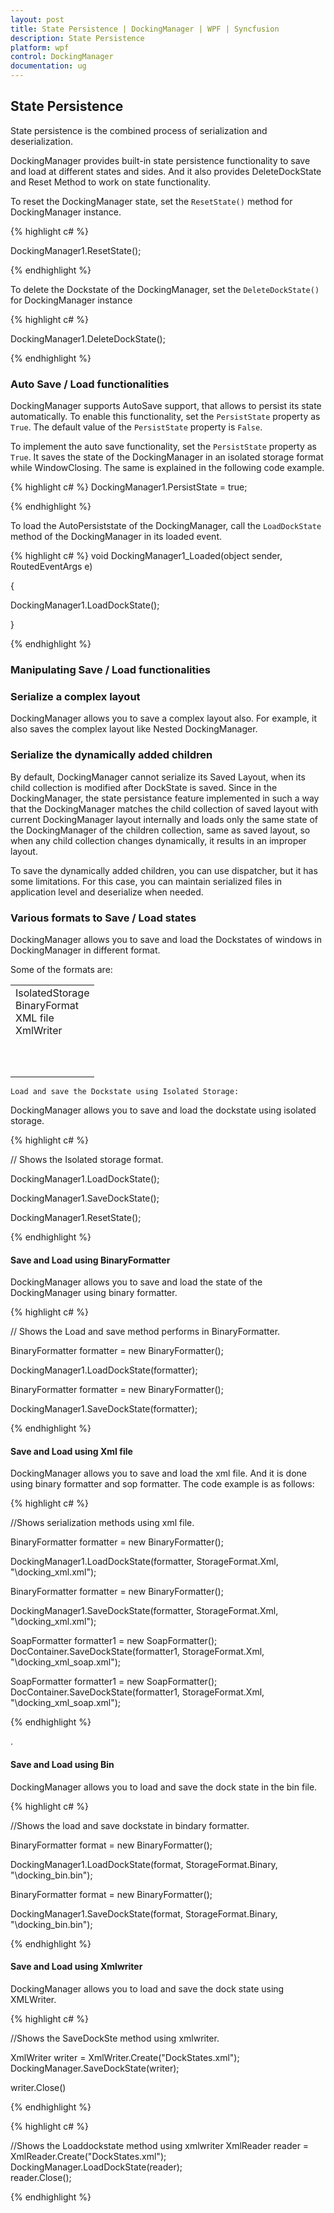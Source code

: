 ```yaml
---
layout: post
title: State Persistence | DockingManager | WPF | Syncfusion
description: State Persistence
platform: wpf
control: DockingManager
documentation: ug
---
```

## State Persistence

State persistence is the combined process of serialization and deserialization. 

DockingManager provides built-in state persistence functionality to save and load at different states and sides. And it also provides DeleteDockState and Reset Method to work on state functionality.

To reset the DockingManager state, set the `ResetState()` method for DockingManager instance.

{% highlight c# %}

DockingManager1.ResetState();





{% endhighlight %}

To delete the Dockstate of the DockingManager, set the `DeleteDockState()` for DockingManager instance

{% highlight c# %}

DockingManager1.DeleteDockState();





{% endhighlight %}

### Auto Save / Load functionalities

DockingManager supports AutoSave support, that allows to persist its state automatically. To enable this functionality, set the `PersistState` property as `True`. The default value of the `PersistState` property is `False`.

To implement the auto save functionality, set the `PersistState` property as `True`. It saves the state of the DockingManager in an isolated storage format while WindowClosing. The same is explained in the following code example.

{% highlight c# %}
DockingManager1.PersistState = true;     





{% endhighlight %}

To load the AutoPersiststate of the DockingManager, call the `LoadDockState` method of the DockingManager in its loaded event.

{% highlight c# %}
void DockingManager1_Loaded(object sender, RoutedEventArgs e)

{

DockingManager1.LoadDockState();

}





{% endhighlight %}

### Manipulating Save / Load functionalities

### Serialize a complex layout

DockingManager allows you to save a complex layout also. For example, it also saves the complex layout like Nested DockingManager.

### Serialize the dynamically added children

By default, DockingManager cannot serialize its Saved Layout, when its child collection is modified after DockState is saved. Since in the DockingManager, the state persistance feature implemented in such a way that the DockingManager matches the child collection of saved layout with current DockingManager layout internally and loads only the same state of the DockingManager of the children collection, same as saved layout, so when any child collection changes dynamically, it results in an improper layout.

To save the dynamically added children, you can use dispatcher, but it has some limitations. For this case, you can maintain serialized files in application level and deserialize when needed.

### Various formats to Save / Load states

DockingManager allows you to save and load the Dockstates of windows in DockingManager in different format.

Some of the formats are:

<table>
<tr>
<td>
 IsolatedStorage<br/>BinaryFormat<br/> XML file<br/> XmlWriter<br/><br/><br/><br/></td></tr>
</table>

`Load and save the Dockstate using Isolated Storage:`

DockingManager allows you to save and load the dockstate using isolated storage.  

{% highlight c# %}

// Shows the Isolated storage format.

DockingManager1.LoadDockState();

DockingManager1.SaveDockState();

DockingManager1.ResetState();



{% endhighlight %}

#### Save and Load using BinaryFormatter

DockingManager allows you to save and load the state of the DockingManager using binary formatter.

{% highlight c# %}

// Shows the Load and save method performs in BinaryFormatter.

BinaryFormatter formatter =  new BinaryFormatter();

DockingManager1.LoadDockState(formatter);

BinaryFormatter formatter =  new BinaryFormatter();

DockingManager1.SaveDockState(formatter);





{% endhighlight %}

#### Save and Load using Xml file 

DockingManager allows you to save and load the xml file. And it is done using binary formatter and sop formatter. The code example is as follows:

{% highlight c# %}

//Shows serialization methods using xml file.

BinaryFormatter formatter =  new BinaryFormatter();

DockingManager1.LoadDockState(formatter, StorageFormat.Xml, "\\docking_xml.xml");

BinaryFormatter formatter =  new BinaryFormatter();

DockingManager1.SaveDockState(formatter, StorageFormat.Xml, "\\docking_xml.xml");

SoapFormatter formatter1 = new SoapFormatter(); DocContainer.SaveDockState(formatter1, StorageFormat.Xml, "\\docking_xml_soap.xml"); 

SoapFormatter formatter1 = new SoapFormatter(); DocContainer.SaveDockState(formatter1, StorageFormat.Xml, "\\docking_xml_soap.xml"); 





{% endhighlight %}

.

#### Save and Load using Bin

DockingManager allows you to load and save the dock state in the bin file. 

{% highlight c# %}

//Shows the load and save dockstate in bindary formatter.

BinaryFormatter format = new BinaryFormatter();

DockingManager1.LoadDockState(format, StorageFormat.Binary, "\\docking_bin.bin");

BinaryFormatter format = new BinaryFormatter();

DockingManager1.SaveDockState(format, StorageFormat.Binary, "\\docking_bin.bin");



{% endhighlight %}

#### Save and Load using Xmlwriter 

DockingManager allows you to load and save the dock state using XMLWriter.

{% highlight c# %}

//Shows the SaveDockSte method using xmlwriter.

XmlWriter writer = XmlWriter.Create("DockStates.xml");            DockingManager.SaveDockState(writer);  

writer.Close()



{% endhighlight %}

{% highlight c# %}

//Shows the Loaddockstate method using xmlwriter
XmlReader reader = XmlReader.Create("DockStates.xml");            DockingManager.LoadDockState(reader);            
reader.Close();       

{% endhighlight %}
